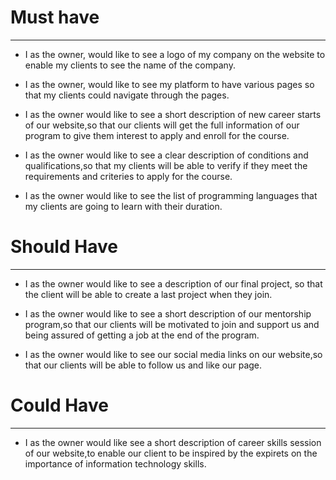 # Must have
___
-  I as  the owner,  would like to see a logo of my company on the website  to enable my clients to see the name of the company.
  
- I as the owner, would like to see my platform to have various pages so that my clients could navigate through the pages.
  
- I as the owner would like to see a short description of new career starts of our website,so that our clients will get the full information of our program to give them interest to apply and enroll for the course.
  
- I as the owner would like to see a clear description of conditions and qualifications,so that my clients will be able to verify if they meet the requirements and criteries to apply for the course.
  
- I as the owner would like to see the list of programming languages that my clients are going to learn with their duration.

# Should Have
___

- I as the owner would like to see a description of our final project, so that the client will be able to create a last project when they join.

-  I as the owner would like to see a short description of our mentorship program,so that our clients will be motivated to join and support us and being assured of getting a job at the end of the program.
  

-  I as the owner would like to see our social media links on our website,so that our clients will be able to follow us and like our page.
  
  # Could Have
  ___
-  I as the owner would like see a short description of career skills session of our website,to enable our client to be inspired by the expirets on the importance of information technology skills.